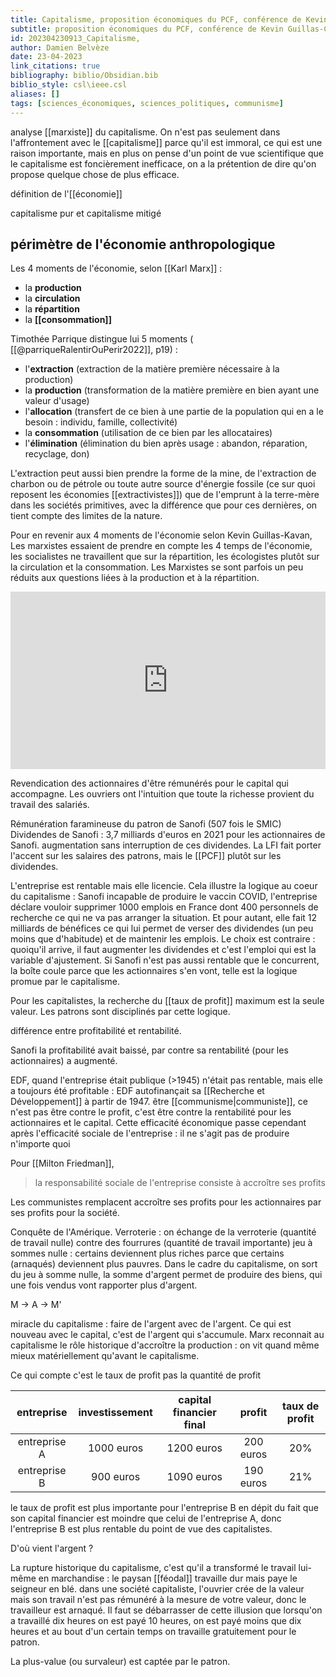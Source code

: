 ```yaml
---
title: Capitalisme, proposition économiques du PCF, conférence de Kevin Guillas-Cavan
subtitle: proposition économiques du PCF, conférence de Kevin Guillas-Cavan
id: 202304230913_Capitalisme, 
author: Damien Belvèze
date: 23-04-2023
link_citations: true
bibliography: biblio/Obsidian.bib
biblio_style: csl\ieee.csl
aliases: []
tags: [sciences_économiques, sciences_politiques, communisme]
---
```


analyse [[marxiste]] du capitalisme. 
On n'est pas seulement dans l'affrontement avec le [[capitalisme]] parce qu'il est immoral, ce qui est une raison importante, mais en plus on pense d'un point de vue scientifique que le capitalisme est foncièrement inefficace, on a la prétention de dire qu'on propose quelque chose de plus efficace. 

définition de l'[[économie]]

capitalisme pur et capitalisme mitigé

## périmètre de l'économie anthropologique

Les 4 moments de l'économie, selon [[Karl Marx]] : 

- la **production** 
- la **circulation**
- la **répartition**
- la **[[consommation]]**

Timothée Parrique distingue lui 5 moments ( [[@parriqueRalentirOuPerir2022]], p19) : 

- l'**extraction** (extraction de la matière première nécessaire à la production)
- la **production** (transformation de la matière première en bien ayant une valeur d'usage)
- l'**allocation** (transfert de ce bien à une partie de la population qui en a le besoin : individu, famille, collectivité)
- la **consommation** (utilisation de ce bien par les allocataires)
- l'**élimination** (élimination du bien après usage : abandon, réparation, recyclage, don)

L'extraction peut aussi bien prendre la forme de la mine, de l'extraction de charbon ou de pétrole ou toute autre source d'énergie fossile (ce sur quoi reposent les économies [[extractivistes]]) que de l'emprunt à la terre-mère dans les sociétés primitives, avec la différence que pour ces dernières, on tient compte des limites de la nature. 



Pour en revenir aux 4 moments de l'économie selon Kevin Guillas-Kavan, Les marxistes essaient de prendre en compte les 4 temps de l'économie, les socialistes ne travaillent que sur la répartition, les écologistes plutôt sur la circulation et la consommation. Les Marxistes se sont parfois un peu réduits aux questions liées à la production et à la répartition. 

<div style="position:relative;padding-bottom:56.25%;height:0;overflow:hidden;"> <iframe style="width:100%;height:100%;position:absolute;left:0px;top:0px;overflow:hidden" frameborder="0" type="text/html" src="https://www.dailymotion.com/embed/video/x2igr9e?" width="100%" height="100%" allowfullscreen title="Dailymotion Video Player" allow="autoplay"> </iframe> </div>

Revendication des actionnaires d'être rémunérés pour le capital qui accompagne. 
Les ouvriers ont l'intuition que toute la richesse provient du travail des salariés. 

Rémunération faramineuse du patron de Sanofi (507 fois le SMIC)
Dividendes de Sanofi : 3,7 milliards d'euros en 2021 pour les actionnaires de Sanofi. 
augmentation sans interruption de ces dividendes. 
La LFI fait porter l'accent sur les salaires des patrons, mais le [[PCF]] plutôt sur les dividendes. 

L'entreprise est rentable mais elle licencie. 
Cela illustre la logique au coeur du capitalisme : Sanofi incapable de produire le vaccin COVID, l'entreprise déclare vouloir supprimer 1000 emplois en France dont 400 personnels de recherche ce qui ne va pas arranger la situation. Et pour autant, elle fait 12 milliards de bénéfices ce qui lui permet de verser des dividendes (un peu moins que d'habitude) et de maintenir les emplois. Le choix est contraire : quoiqu'il arrive, il faut augmenter les dividendes et c'est l'emploi qui est la variable d'ajustement. 
Si Sanofi n'est pas aussi rentable que le concurrent, la boîte coule parce que les actionnaires s'en vont, telle est la logique promue par le capitalisme. 

Pour les capitalistes, la recherche du [[taux de profit]] maximum est la seule valeur. Les patrons sont disciplinés par cette logique. 

différence entre profitabilité et rentabilité. 

Sanofi la profitabilité avait baissé, par contre sa rentabilité (pour les actionnaires) a augmenté. 

EDF, quand l'entreprise était publique (>1945) n'était pas rentable, mais elle a toujours été profitable : EDF autofinançait sa [[Recherche et Développement]] à partir de 1947. 
être [[communisme|communiste]], ce n'est pas être contre le profit, c'est être contre la rentabilité pour les actionnaires et le capital. 
Cette efficacité économique passe cependant après l'efficacité sociale de l'entreprise :  il ne s'agit pas de produire n'importe quoi 

Pour [[Milton Friedman]], 

> la responsabilité sociale de l'entreprise consiste à accroître ses profits

Les communistes remplacent accroître ses profits pour les actionnaires par ses profits pour la société. 

Conquête de l'Amérique. 
Verroterie : on échange de la verroterie (quantité de travail nulle) contre des fourrures (quantité de travail importante)
jeu à sommes nulle : certains deviennent plus riches parce que certains (arnaqués) deviennent plus pauvres. 
Dans le cadre du capitalisme, on sort du jeu à somme nulle, la somme d'argent permet de produire des biens, qui une fois vendus vont rapporter plus d'argent. 

M -> A -> M'

miracle du capitalisme : faire de l'argent avec de l'argent. 
Ce qui est nouveau avec le capital, c'est de l'argent qui s'accumule. 
Marx reconnait au capitalisme le rôle historique d'accroître la production : on vit quand même mieux matériellement qu'avant le capitalisme. 

Ce qui compte c'est le taux de profit pas la quantité de profit

| entreprise | investissement | capital financier final | profit | taux de profit |
|:---:|:---:|:---:|:---:|:---:|
| entreprise A | 1000 euros | 1200 euros | 200 euros | 20% |
| entreprise B |  900 euros | 1090 euros | 190 euros | 21% |

le taux de profit est plus importante pour l'entreprise B en dépit du fait que son capital financier est moindre que celui de l'entreprise A, donc l'entreprise B est plus rentable du point de vue des capitalistes.

D'où vient l'argent ?

La rupture historique du capitalisme, c'est qu'il a transformé le travail lui-même en marchandise : le paysan [[féodal]] travaille dur mais paye le seigneur en blé. 
dans une société capitaliste, l'ouvrier crée de la valeur mais son travail n'est pas rémunéré à la mesure de votre valeur, donc le travailleur est arnaqué. 
Il faut se débarrasser de cette illusion que lorsqu'on a travaillé dix heures on est payé 10 heures, on est payé moins que dix heures et au bout d'un certain temps on travaille gratuitement pour le patron. 

La plus-value (ou survaleur) est captée par le patron. 

